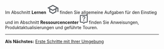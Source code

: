 Im Abschnitt **Lernen** ![Graduation cap](Images/fgd1722886790106.svg) finden Sie allgemeine Aufgaben für den Einstieg und im Abschnitt **Ressourcencenter** ![Question mark](Images/avu1722886867596.svg) finden Sie Anweisungen, Produktaktualisierungen und geführte Touren.

---

**Als Nächstes:** [Erste Schritte mit Ihrer Umgebung](tta1687442978234.md)

